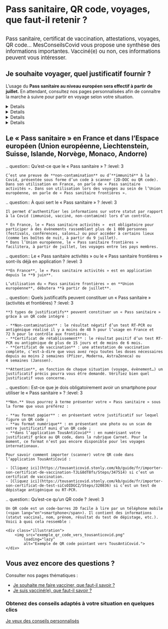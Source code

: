 # Pass sanitaire, QR code, voyages, que faut-il retenir ?

<div class="illustration">
    <img src="illustrations/pass_sanitaire.svg" alt="">
</div>

<div id="conseils-personnels" class="conseils" itemscope itemtype="https://schema.org/FAQPage">

<big>Pass sanitaire, certificat de vaccination, attestations, voyages, QR code… MesConseilsCovid vous propose une synthèse des informations importantes. Vacciné(e) ou non, ces informations peuvent vous intéresser.</big>

## Je souhaite voyager, quel justificatif fournir ?

<div class="conseil">

L’usage du **Pass sanitaire au niveau européen sera effectif à partir de juillet.** En attendant, consultez nos pages personnalisées afin de connaître la marche à suivre pour partir en voyage selon votre situation.

</div>

<div class="conseils">
<details>

.. summary:: Je ne suis pas vacciné(e) et je souhaite voyager

.. question:: <span class="visually-hidden">Je ne suis pas vacciné(e) :</span> Puis-je partir en voyage ?
    :level: 4

    Oui, mais les conditions de voyages sont plus ou moins contraignantes selon les pays de destination. Assurez-vous de vérifier quelles conditions s’appliquent avant de partir.
    Pour vérifier les conditions d’entrée dans votre pays de destination, vous pouvez consulter le site internet de son ambassade et/ou celui de [France Diplomatie](https://www.diplomatie.gouv.fr/fr/je-pars-a-l-etranger/).

.. question:: <span class="visually-hidden">Je ne suis pas vacciné(e) :</span> Sous quelle forme présenter le « Pass sanitaire européen » lors d’un voyage ?
    :level: 4

    Pour voyager, il vous suffit de présenter le résultat de votre test négatif, au format papier ou numérique. Il faut que le document comporte un QR Code qui garantit son authenticité.

 .. question:: <span class="visually-hidden">Je ne suis pas vacciné(e) :</span> Quel justificatif présenter pour partir en Corse ou vers les destinations d’Outre-mer ?
    :level: 4

    **Pour la Corse** : vous devez présenter un test PCR négatif réalisé il y a moins de 72 h **ou** un test antigénique négatif réalisé il y a moins de 48 h. Pour en savoir plus, rendez-vous sur le site de [l’ARS de Corse](https://www.corse.ars.sante.fr/covid19-pass-sanitaire-obligatoire-pour-venir-en-corse). 

    **Pour l’Outre-mer** : toutes les destinations d’Outre-mer exigent la présentation d’un test PCR négatif de moins de 72 h lors de l’embarquement. D’autres conditions de voyages plus ou moins contraignantes s’ajoutent selon la destination. Nous vous invitons à consulter [cette page](https://www.gouvernement.fr/info-coronavirus/outre-mer) pour en obtenir le détail.

.. question:: <span class="visually-hidden">Je ne suis pas vacciné(e) :</span> Je pars bientôt en voyage vers un pays de l’Espace européen. Comment obtenir un « Pass sanitaire européen » ?
    :level: 4

    Si vous n’êtes pas vacciné(e), un test de dépistage négatif sur lequel figure un QR code aux normes européennes fera office de « Pass sanitaire européen ». 

    Attention, tous les pays n’acceptent pas les tests antigéniques. Par ailleurs, la durée de validité du résultat du test varie selon les destinations de 48 h à 72 h. Nous vous conseillons de vérifier les critères d’accès à votre pays de destination avant de partir, sur le site du [ministère de l’Europe et des Affaires étrangères](https://www.diplomatie.gouv.fr/fr/conseils-aux-voyageurs/conseils-par-pays-destination/).  

    Il n’est plus nécéssaire de justifier d’un motif impérieux pour sortir de France métropolitaine vers un pays de l’Espace européen.
    
 .. question:: <span class="visually-hidden">Je ne suis pas vacciné(e) :</span> Mon test de dépistage ne comporte pas de QR code, comment faire ?
    :level: 4

    Lorsque vous faites un test auprès d’un professionnel de santé, vous recevez un mail ou un SMS pour télécharger le certificat de dépistage sur le [portail SI-DEP](https://sidep.gouv.fr/cyberlab/patientviewer.jsp). C’est sur ce document que vous trouverez le QR code à présenter lors de votre voyage ainsi que le QR Code à intégrer dans TousAntiCovid.

.. question:: <span class="visually-hidden">Je ne suis pas vacciné(e) :</span> Je rentre d’un pays de l’Espace européen. Quelles mesures s’appliquent à mon retour en France métropolitaine ?
    :level: 4

    À l’embarquement sur votre vol retour vers la France, vous devrez présenter un test antigénique ou PCR négatif réalisé dans les 72 h précédant votre vol.
    Pour plus de détails, consultez le [site du ministère de l’Intérieur](https://www.interieur.gouv.fr/Actualites/L-actu-du-Ministere/Attestation-de-deplacement-et-de-voyage#from8).

.. question:: <span class="visually-hidden">Je ne suis pas vacciné(e) :</span> Je pars bientôt en voyage dans un pays extérieur à l’Espace européen. Quel justificatif présenter ?
    :level: 4

    Pour connaître les conditions de sortie de la France métropolitaine vers un pays extérieur à l’Espace européen, rendez-vous sur le [site du ministère de l’Intérieur](https://www.interieur.gouv.fr/Actualites/L-actu-du-Ministere/Attestation-de-deplacement-et-de-voyage#from8).

    Par ailleurs, les voyages vers la plupart des destinations extérieures à l’Espace européen sont soumis à la présentation d’un **motif impérieux**.

    Pour vérifier à quelle catégorie, verte, orange ou rouge appartient votre pays de destination, rendez-vous sur [le site du gouvernement](https://www.gouvernement.fr/info-coronavirus/deplacements).

    La plupart des pays exigent la présentation d’un test RT-PCR négatif récent (réalisé il y a moins de 48 h ou 72 h). Pour connaître les conditions d’entrée dans votre pays de destination, vous pouvez consulter le site internet de son ambassade et/ou celui de [France Diplomatie](https://www.diplomatie.gouv.fr/fr/je-pars-a-l-etranger/).

.. question:: <span class="visually-hidden">Je ne suis pas vacciné(e) :</span> Je rentre de voyage d’un pays extérieur à l’Espace européen. Quelles mesures s’appliquent à mon retour en France métropolitaine ?
    :level: 4

    Les mesures sont plus ou moins contraignantes selon le pays d’où vous revenez :

    * d’un [pays classé **vert**](https://www.gouvernement.fr/info-coronavirus/deplacements) (pays de l’espace européen, auxquels s’ajoutent l’Albanie, l’Arabie Saoudite, l’Australie, la Bosnie, le Canada, la Corée du Sud, les États-Unis, Hong-Kong, Israël, le Japon, le Kosovo, le Liban, la Macédoine du Nord, le Monténégro, la Nouvelle-Zélande, la Serbie, Singapour, Taïwan, Vanuatu) : vous n’aurez pas à respecter une quarantaine à votre retour mais vous devez présenter un test antigénique ou PCR négatif de moins de 72 h.

    * d’un [pays classé **rouge**](https://www.gouvernement.fr/info-coronavirus/deplacements) (Afghanistan, Afrique du Sud, Argentine, Bahreïn, Bangladesh, Bolivie, Brésil, Chili, Colombie, Costa-Rica, Inde, Maldives, Namibie, Népal, Pakistan, Paraguay, Russie, Seychelles, Sri Lanka, Suriname et Uruguay), vous devez :

        - à l’embarquement, présenter un test PCR ou antigénique négatif réalisé il y a moins de 48 h ;
        - à l’arrivée, vous soumettre à un test antigénique ;
        - respecter une quarantaine obligatoire de 10 jours à votre retour en France.

    * d’un [pays classé **orange**](https://www.gouvernement.fr/info-coronavirus/deplacements) (tous les pays, hors pays définis tels que « verts » et « rouges ») :

        - à l’embarquement, vous devez présenter un test PCR ou antigénique négatif récent (moins de 48 h ou 72 h) ;
        - respecter un auto-isolement de 7 jours à votre retour en France.

</details>
</div>

<div class="conseils">
<details>

.. summary:: Je suis vacciné(e) et je prévois de partir en voyage

.. question:: <span class="visually-hidden">Je suis vacciné(e) :</span> Comment obtenir le « Pass sanitaire européen » ?
    :level: 4

    **Cela dépend de votre pays de destination.** Pour certaines destinations, votre attestation de vaccination complète sur laquelle figure un QR code aux normes européennes fait office de « Pass sanitaire européen ». Pour d’autres, seul un test de dépistage négatif, comportant un QR code aux normes européennes est considéré comme « Pass sanitaire européen ». Assurez-vous de vérifier quelles conditions s’appliquent avant de partir. 
    Pour vérifier les conditions d’entrée dans votre pays de destination, vous pouvez consulter le site internet de son ambassade et/ou celui de [France Diplomatie](https://www.diplomatie.gouv.fr/fr/je-pars-a-l-etranger/).

.. question:: <span class="visually-hidden">Je suis vacciné(e) :</span> Comment savoir si ma vaccination est complète ?
    :level: 4
   
    Votre vaccination est considérée comme étant terminée si :
    
    * vous avez reçu toutes les doses de vaccins que vous deviez recevoir (1, 2 ou 3 doses selon votre situation) ou ;
    * vous avez reçu votre dernière dose du vaccin Pfizer, Moderna ou AstraZeneca il y a plus de 14 jours ou ;
    * vous avez reçu votre dose de vaccin Janssen il y a plus de 28 jours. 
    
.. question:: <span class="visually-hidden">Je suis vacciné(e) :</span> Le « Pass sanitaire européen » est-il déjà en application pour les voyages dans l’Espace européen ?
    :level: 4

    **Oui.** Le « Pass sanitaire européen », ou encore « <span lang="en">Digital Covid Certificate</span> » est entré en application le 1<sup>er</sup> juillet. Il permet de faciliter les voyages entre les pays membres.
    Attention, le « Pass sanitaire européen » n’harmonise pas les critères d’accès dans les pays membres. Chaque pays peut exiger un type de justificatif différent : test de dépistage RT-PCR ou antigénique, attestation de vaccination…
    Pour vérifiez les conditions d’entrée dans votre pays de destination, vous pouvez consulter le site internet de son ambassade et/ou celui de [France Diplomatie](https://www.diplomatie.gouv.fr/fr/je-pars-a-l-etranger/).
    
.. question:: <span class="visually-hidden">Je suis vacciné(e) :</span> Comment obtenir une attestation de vaccination avec un QR code à importer dans TousAntiCovid ? 
    :level: 4

    Pour télécharger une attestation de vaccination complète avec un QR code aux normes européennes, rendez-vous sur le [téléservice de l’Assurance maladie](https://attestation-vaccin.ameli.fr/).
    
.. question:: <span class="visually-hidden">Je suis vacciné(e) :</span> Ma preuve de vaccination est-elle suffisante pour partir en Corse ou vers les destinations d’Outre-mer ?
    :level: 4

    **Oui pour la Corse** : une preuve de vaccination complète est exigée. Vous pouvez la présenter dans votre carnet TousAntiCovid. Pour en savoir plus, rendez-vous sur le site de l’[ARS de Corse](https://www.corse.ars.sante.fr/covid19-pass-sanitaire-obligatoire-pour-venir-en-corse).

    Pour l’Outre-mer : les conditions de voyages diffèrent selon la destination. Nous vous invitons à consulter [cette page](https://www.gouvernement.fr/info-coronavirus/outre-mer) pour en obtenir le détail.

.. question:: <span class="visually-hidden">Je suis vacciné(e) :</span> Je pars en voyage vers un pays de l’Espace européen. Ma preuve de vaccination est-elle suffisante ?
    :level: 4

    **Cela dépend de votre destination.** Le « Pass sanitaire européen » permet de facilliter le contrôle des justificatifs (vaccination, tests de dépistage) lors des voyages au sein de l’Espace européen, mais il n’harmonise pas les conditions d’entrées dans les pays membres. Vous ne pourrez donc pas faire automatiquement valoir votre vaccination pour voyager au sein de l’Union européenne.

    Certains pays exigent encore la présentation d’un test RT-PCR ou antigénique négatif récent (réalisé dans les 48 h ou 72 h), même pour les personnes vaccinées. Attention, le délai de validité des tests de dépistage varie selon les pays, et tous n’acceptent pas les tests antigéniques. 

    Pour vérifier les conditions d’entrée dans votre pays de destination, vous pouvez consulter le site internet de son ambassade et/ou celui de [France Diplomatie](https://www.diplomatie.gouv.fr/fr/je-pars-a-l-etranger/).
    
.. question:: <span class="visually-hidden">Je suis vacciné(e) :</span> Je dois présenter un test de dépistage négatif avec un QR code pour voyager, comment faire ?
    :level: 4
    
    Lorsque vous faites un test, vous recevez un mail ou un SMS pour télécharger le certificat de dépistage sur le [portail SI-DEP](https://sidep.gouv.fr/cyberlab/patientviewer.jsp). C’est sur ce document que vous trouverez le QR code à présenter lors de votre voyage. Le document comporte aussi le QR Code à intégrer dans TousAntiCovid.

.. question:: <span class="visually-hidden">Je suis vacciné(e) :</span> Je rentre d’un pays de l’Espace européen. Quelles mesures s’appliquent à mon retour en France métropolitaine ?
    :level: 4

    Vous devrez présenter votre attestation de vaccination ou « Pass sanitaire » lors de l’embarquement sur votre vol retour.

.. question:: <span class="visually-hidden">Je suis vacciné(e) :</span> Je voyage vers une destination extérieure à l’Espace européen. Ma preuve de vaccination est-elle suffisante ?
    :level: 4

    Pour connaître les conditions de sortie de la France métropolitaine vers un pays extérieur à l’Espace européen, rendez-vous sur le [site du ministère de l’Intérieur](https://www.interieur.gouv.fr/Actualites/L-actu-du-Ministere/Attestation-de-deplacement-et-de-voyage#from8).

    Par ailleurs, le voyage vers la plupart des destinations hors Espace européen, à partir de la France métropolitaine, est soumis à la présentation d’un **motif impérieux**.

    Pour vérifier à quelle catégorie, verte, orange ou rouge appartient votre pays de destination, rendez-vous sur [le site du gouvernement](https://www.gouvernement.fr/info-coronavirus/deplacements).

    La plupart des pays exigent la présentation d’un test RT-PCR négatif récent (réalisé dans les 48 h ou 72 h). Pour connaître les conditions d’entrée dans votre pays de destination, vous pouvez consulter le site internet de son ambassade et/ou celui de [France Diplomatie](https://www.diplomatie.gouv.fr/fr/je-pars-a-l-etranger/).

.. question:: <span class="visually-hidden">Je suis vacciné(e) :</span> Je reviens d’une destination extérieure à l’Espace européen. Quelles mesures s’appliquent à mon retour ?
    :level: 4

    Les mesures sont plus ou moins contraignantes selon le pays d’où vous revenez :

    * D’un [pays classé **vert**](https://www.gouvernement.fr/info-coronavirus/deplacements) (Espace européen, Albanie, l’Arabie Saoudite, l’Australie, la Bosnie, le Canada, la Corée du Sud, les États-Unis, Hong-Kong, Israël, le Japon, le Kosovo, le Liban, la Macédoine du Nord, le Monténégro, la Nouvelle-Zélande, la Serbie, Singapour, Taïwan et Vanuatu) : vous n’aurez pas à respecter une quarantaine à votre retour mais vous devez présenter votre attestation de vaccination à l’embarquement sur votre vol retour.

    * D’un [pays classé **rouge**](https://www.gouvernement.fr/info-coronavirus/deplacements) (Afghanistan, Afrique du Sud, Argentine, Bahreïn, Bangladesh, Bolivie, Brésil, Chili, Colombie, Costa-Rica, Inde, Maldives, Namibie, Népal, Pakistan, Paraguay, Russie, Seychelles, Sri Lanka, Suriname et Uruguay), vous devez :
        - à l’embarquement, présenter un test PCR ou antigénique négatif réalisé il y a moins de 48 h ;
        - à l’arrivée, vous soumettre à un test antigénique ;
        - respecter un auto-isolement de 7 jours.

    * D’un [pays classé **orange**](https://www.gouvernement.fr/info-coronavirus/deplacements) (tous les pays, hors pays définis tels que « verts » et « rouges ») : à l’embarquement, vous devez présenter un test PCR négatif de moins de 72 h ou antigénique négatif de moins de 48 h.


</details>
</div>

<div class="conseils">
<details>

.. summary:: Je suis en cours de vaccination

    Vous êtes considéré(e) comme étant « en cours de vaccination » si vous n’avez reçu qu’une partie des doses de vaccins que vous devez recevoir **ou** si le délai post-injection du vaccin n’est pas encore écoulé (14 jours après la dernière injection du vaccin Pfizer, Moderna et AstraZeneca ; 28 jours après l’injection du vaccin Janssen). 
 
.. question:: <span class="visually-hidden">Je suis en cours de vaccination :</span> Puis-je partir en voyage ?
    :level: 4

    **Oui**, mais les conditions de voyages sont plus ou moins contraignantes selon les pays de destination. Assurez-vous de vérifier quelles conditions s’appliquent avant de partir.

    Pour vérifier les conditions d’entrée dans votre pays de destination, vous pouvez consulter le site internet de son ambassade et/ou celui de [France Diplomatie](https://www.diplomatie.gouv.fr/fr/je-pars-a-l-etranger/).

.. question:: <span class="visually-hidden">Je suis en cours de vaccination :</span> Comment obtenir un « Pass sanitaire européen » ou un justificatif me permettant de voyager dans l’Espace européen ?
    :level: 4

    Si vous êtes en cours de vaccination (1 dose reçue sur 2 doses prévues, ou 2<sup>e</sup> dose reçue depuis moins de 2 semaines), c’est-à-dire que vous n’avez pas finalisé votre cycle vaccinal, il est probable que vous ne puissiez pas faire valoir cette vaccination pour voyager vers toutes les destinations.
    
    Dans la plupart des cas, vous devrez présenter un test PCR ou antigénique récent (réalisé dans les 48 h ou 72 h) sur lequel figure un QR code aux normes européennes. Ce justificatif fera office de « Pass sanitaire européen ».
    
    Attention, tous les pays n’acceptent pas les tests antigéniques. Par ailleurs, la durée de validité du résultat varie selon les destinations de 48 h à 72 h. Nous vous conseillons de vérifier les critères d’accès à votre pays de destination avant de partir, en vous rendant sur [France Diplomatie](https://www.diplomatie.gouv.fr/fr/je-pars-a-l-etranger/).
    
.. question:: <span class="visually-hidden">Je suis en cours de vaccination :</span> Sous quelle forme présenter ce justificatif ou ce « Pass sanitaire européen » lors d’un voyage ?
    :level: 4

    Depuis le 1<sup>er</sup> juillet, le format intégré dans le carnet de l’application TousAntiCovid est reconnu dans l’Espace européen. Vous pouvez également le présenter en format papier lors d’un contrôle. 
    
.. question:: <span class="visually-hidden">Je suis en cours de vaccination :</span> Mon test de dépistage ne comporte pas de QR code, comment faire ?
    :level: 4

    Lorsque vous faites un test auprès d’un professionnel de santé, vous recevez un mail ou un SMS pour télécharger le certificat de dépistage sur le [portail SI-DEP](https://sidep.gouv.fr/cyberlab/patientviewer.jsp). C’est sur ce document que vous trouverez le QR code à présenter lors de votre voyage ainsi que le QR code à intégrer dans TousAntiCovid.

.. question:: <span class="visually-hidden">Je suis en cours de vaccination :</span> Quel justificatif présenter pour partir en Corse ou vers les destinations d’Outre-mer ?
    :level: 4

    **Pour la Corse** : un test PCR négatif réalisé il y a moins de 72 h est exigé. Pour en savoir plus, rendez-vous sur le site de l’[ARS de Corse](https://www.corse.ars.sante.fr/covid19-pass-sanitaire-obligatoire-pour-venir-en-corse). Notez que pour cette destination, vous pouvez présenter votre test sous format numérique dans le carnet de l’application TousAntiCovid.

    **Pour l’Outre-mer** : les conditions de voyages diffèrent selon la destination. Nous vous invitons à consulter [cette page](https://www.gouvernement.fr/info-coronavirus/outre-mer) pour en obtenir le détail.

.. question:: <span class="visually-hidden">Je suis en cours de vaccination :</span> Je rentre d’un pays de l’Espace européen. Quelles mesures s’appliquent à mon retour en France métropolitaine ?
    :level: 4

    À l’embarquement sur votre vol retour vers la France, vous devrez présenter un test antigénique ou PCR négatif réalisé dans les 72 h précédant votre vol.
    Pour plus de détails, consultez le [site du ministère de l’Intérieur](https://www.interieur.gouv.fr/Actualites/L-actu-du-Ministere/Attestation-de-deplacement-et-de-voyage#from8).

.. question:: <span class="visually-hidden">Je suis en cours de vaccination :</span> Je pars bientôt en voyage dans un pays extérieur à l’Espace européen. Quel justificatif présenter ?
    :level: 4

    Pour connaître les conditions de sortie de la France métropolitaine vers un pays extérieur à l’Espace européen, rendez-vous sur le [site du ministère de l’Intérieur](https://www.interieur.gouv.fr/Actualites/L-actu-du-Ministere/Attestation-de-deplacement-et-de-voyage#from8).

    Par ailleurs, le voyage vers la plupart des destinations extérieure à l’Espace européen*, sont soumises à la présentation d’un **motif impérieux**.

    Pour vérifier à quelle catégorie (verte, orange ou rouge) appartient votre pays de destination, rendez-vous sur [le site du gouvernement](https://www.gouvernement.fr/info-coronavirus/deplacements).

    La plupart des pays exigent la présentation d’un test RT-PCR négatif récent (réalisé il y a moins de 48 h ou 72 h). Pour connaître les conditions d’entrée dans votre pays de destination, vous pouvez consulter le site internet de son ambassade et/ou celui de [France Diplomatie](https://www.diplomatie.gouv.fr/fr/je-pars-a-l-etranger/).

.. question:: <span class="visually-hidden">Je suis en cours de vaccination :</span> Je rentre de voyage d’un pays extérieur à l’Espace européen. Quelles mesures s’appliquent à mon retour en France métropolitaine ?
    :level: 4

    Les mesures sont plus ou moins contraignantes selon le pays d’où vous revenez :

    * D’un [pays classé **vert**](https://www.gouvernement.fr/info-coronavirus/deplacements) (pays de l’espace européen, auxquels s’ajoutent l’Albanie, l’Arabie Saoudite, l’Australie, la Bosnie, le Canada, la Corée du Sud, les États-Unis, Hong-Kong, Israël, le Japon, le Kosovo, le Liban, la Macédoine du Nord, le Monténégro, la Nouvelle-Zélande, la Serbie, Singapour, Taïwan, Vanuatu) : vous n’aurez pas à respecter une quarantaine à votre retour mais vous devez présenter un test antigénique ou PCR négatif de moins de 72 h.

    * D’un [pays classé **rouge**](https://www.gouvernement.fr/info-coronavirus/deplacements) (Afghanistan, Afrique du Sud, Argentine, Bahreïn, Bangladesh, Bolivie, Brésil, Chili, Colombie, Costa-Rica, Inde, Maldives, Namibie, Népal, Pakistan, Paraguay, Russie, Seychelles, Sri Lanka, Suriname et Uruguay), vous devez :
        - à l’embarquement, présenter un test PCR ou antigénique négatif réalisé il y a moins de 48 h ;
        - à l’arrivée, vous soumettre à un test antigénique ;
        - respecter une quarantaine obligatoire de 10 jours à votre retour en France.

    * D’un [pays classé **orange**](https://www.gouvernement.fr/info-coronavirus/deplacements) (tous les pays, hors pays définis tels que « verts » et « rouges ») :
        - à l’embarquement, vous devez présenter un test PCR ou antigénique négatif récent (moins de 48 h ou 72 h) ;
        - respecter un auto-isolement de 7 jours à votre retour en France.

</details>
</div>

<div class="conseils">
<details>

.. summary:: Je suis guéri(e) de la Covid depuis plus de 15 jours et moins de 6 mois

.. question:: <span class="visually-hidden">Je suis guéri(e) de la Covid :</span> Puis-je partir en voyage ?
    :level: 4

    Pour le moment, la plupart des pays exigent la présentation d’un test de dépistage négatif récent (48h ou 72h selon la destination).

    Pour vérifier les conditions d’entrée dans votre pays de destination, vous pouvez consulter le site internet de son ambassade et/ou celui de [France Diplomatie](https://www.diplomatie.gouv.fr/fr/je-pars-a-l-etranger/).

.. question:: <span class="visually-hidden">Je suis guéri(e) de la Covid :</span> Comment obtenir un « Pass sanitaire européen » ?
    :level: 4

    Si votre test positif antigénique ou PCR date de plus de 15 jours et de moins de 6 mois et qu'il comporte un QR code aux normes européennes, alors il fait office de « certificat de rétablissement » reconnu comme « Pass sanitaire » en France et dans l'Espace européen. Cependant, certains pays européens peuvent continuer à exiger un test de dépistage (RT-PCR ou antigénique) négatif récent (48h ou 72h). 
    Pour télécharger le certificat de dépistage comportant un QR Code aux normes européennes, rendez-vous sur le [portail SI-DEP](https://sidep.gouv.fr/cyberlab/patientviewer.jsp).

.. question:: <span class="visually-hidden">Je suis guéri(e) de la Covid :</span> Puis-je me déplacer en Union européenne ?
    :level: 4

    Oui. Assurez-vous de vérifier quel justificatif fait office de « Pass sanitaire européen » pour votre pays de destination, en vous rendant sur le site [France Diplomatie](https://www.diplomatie.gouv.fr/fr/je-pars-a-l-etranger/). Selon votre destination, un certificat de rétablissement ou un test de dépistage négatif récent pourra vous être demandé.
    
.. question:: <span class="visually-hidden">Je suis guéri(e) de la Covid :</span> Mon test de dépistage (positif ou négatif) ne comporte pas de QR code, comment l’intégrer dans TousAntiCovid ?
    :level: 4
    
    Si votre test a été réalisé il y a moins de 3 mois, vous pouvez télécharger un certificat de dépistage comportant un QR code aux normes européennes sur le [portail SI-DEP](https://sidep.gouv.fr/cyberlab/patientviewer.jsp). Vous pourrez le présenter aux frontières lors de vos voyages dans l’Espace européen et l’importer dans votre application TousAntiCovid.
    
.. question:: <span class="visually-hidden">Je suis guéri(e) de la Covid :</span> Est-ce que je peux partir en Corse ou vers les destinations d’Outre-mer ?
    :level: 4

    **Pour la Corse** : un test PCR ou antigénique négatif de moins de 72 h est exigé. Pour en savoir plus, rendez-vous sur le site de [l’ARS de Corse](https://www.corse.ars.sante.fr/covid19-pass-sanitaire-obligatoire-pour-venir-en-corse). 

    **Pour l’Outre-mer** : toutes les destinations d’Outre-mer exigent la présentation d’un test PCR négatif de moins de 72 h lors de l’embarquement. D’autres conditions de voyages plus ou moins contraignantes s’ajoutent selon la destination. Nous vous invitons à consulter [cette page](https://www.gouvernement.fr/info-coronavirus/outre-mer) pour en obtenir le détail.

</details>
</div>

## Le « Pass sanitaire » en France et dans l’Espace européen (Union européenne, Liechtenstein, Suisse, Islande, Norvège, Monaco, Andorre)

.. question:: Qu’est-ce que le « Pass sanitaire » ?
    :level: 3

    C’est une preuve de **non-contamination** ou d’**immunité** à la Covid, présentée sous forme d’un code à scanner (2D-DOC ou QR code).
    Dans son utilisation en France, on parle de « Pass sanitaire activités ». Dans son utilisation lors des voyages au sein de l’Union européenne, on parle de « Pass sanitaire frontières ».


.. question:: À quoi sert le « Pass sanitaire » ?
    :level: 3

    Il permet d’authentifier les informations sur votre statut par rapport à la Covid (immunisé, vacciné, non-contaminé) lors d’un contrôle.

    * En France, le « Pass sanitaire activités »  est obligatoire pour participer à des évènements rassemblant plus de 1 000 personnes (festivals, conférences, salons…) ou pour accéder à certains lieux (comme les boîtes de nuit, à partir du 9 juillet).
    * Dans l’Union européenne, le « Pass sanitaire frontières » facilitera, à partir de juillet, les voyages entre les pays membres.


.. question:: Le « Pass sanitaire activités » ou le « Pass sanitaire frontières » sont-ils déjà en application ?
    :level: 3

    **En France**, le « Pass sanitaire activités » est en application depuis le **9 juin**.

    L’utilisation du « Pass sanitaire frontières » en **Union européenne**, débutera **à partir de juillet**.


.. question:: Quels justificatifs peuvent constituer un « Pass sanitaire » (activités et frontières) ?
    :level: 3

    **3 types de justificatifs** peuvent constituer un « Pass sanitaire » grâce à un QR code intégré :

    - **Non-contamination** : le résultat négatif d’un test RT-PCR ou antigénique réalisé il y a moins de 48 h pour l’usage en France et 72 h pour le contrôle aux frontières.
    - **Certificat de rétablissement** : le résultat positif d’un test RT-PCR ou antigénique de plus de 15 jours et de moins de 6 mois.
    - **Certificat de vaccination** : une attestation de vaccination complète, c’est-à-dire que vous avez reçu toutes les doses nécessaires depuis au moins 2 semaines (Pfizer, Moderna, AstraZeneca) ou 4 semaines (Janssen).

    **Attention**, en fonction de chaque situation (voyage, évènement…) un justificatif précis pourra vous être demandé. Vérifiez bien quel justificatif vous concerne.


.. question:: Est-ce que je dois obligatoirement avoir un <span lang="en">smartphone</span> pour utiliser le « Pass sanitaire » ?
    :level: 3

    **Non.** Vous pourrez à terme présenter votre « Pass sanitaire » sous la forme que vous préférez :

    - **au format papier** : en présentant votre justificatif sur lequel figure un QR code ;
    - **au format numérique** : en présentant une photo ou un scan de votre justificatif muni d’un QR code ;
    - **dans l’application TousAntiCovid** : en numérisant votre justificatif grâce au QR code, dans la rubrique Carnet. Pour le moment, ce format n’est pas encore disponible pour les voyages internationaux.

    Pour savoir comment importer (scanner) votre QR code dans l’application TousAntiCovid :

    - [Cliquez ici](https://tousanticovid.stonly.com/kb/guide/fr/importer-son-certificat-de-vaccination-TJLG8dT8fs/Steps/347514) si c’est un certificat de vaccination.
    - [Cliquez ici](https://tousanticovid.stonly.com/kb/guide/fr/importer-son-certificat-de-test-siCsOIDGCZ/Steps/320836) si c’est un test de dépistage antigénique ou RT-PCR.


.. question:: Qu’est-ce qu’un QR code ?
    :level: 3

    Un QR code est un code-barres 2D facile à lire par un téléphone mobile (<span lang="en">smartphone</span>). Il contient des informations (statut vaccinal, nom, prénom, résultat du test de dépistage, etc.). Voici à quoi cela ressemble :

    <div class="illustration">
        <img src="exemple_qr_code_vers_tousanticovid.png"
            loading="lazy"
            alt="Exemple de QR code pointant vers TousAntiCovid.">
    </div>

## Vous avez encore des questions ?

Consulter nos pages thématiques :

* [Je souhaite me faire vacciner, que faut-il savoir ?](/je-veux-me-faire-vacciner.html)
* [Je suis vacciné(e), que faut-il savoir ?](/je-suis-vaccine.html)

<section class="cta">
    <h3>Obtenez des conseils adaptés à votre situation en quelques clics</h3>
    <a class="button" href="/#conseils">Je veux des conseils personnalisés</a>
</section>

</div>
